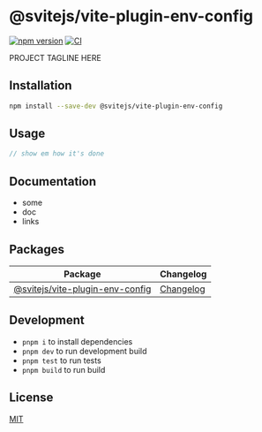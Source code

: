 # @svitejs/vite-plugin-env-config

[![npm version](https://img.shields.io/npm/v/@svitejs/vite-plugin-env-config)](https://www.npmjs.com/package/@svitejs/vite-plugin-env-config)
[![CI](https://github.com/svitejs/vite-plugin-env-config/actions/workflows/ci.yml/badge.svg)](https://github.com/svitejs/vite-plugin-env-config/actions/workflows/ci.yml)

PROJECT TAGLINE HERE

## Installation

```bash
npm install --save-dev @svitejs/vite-plugin-env-config
```

## Usage

```js
// show em how it's done
```

## Documentation

- some
- doc
- links

## Packages

| Package                                                            | Changelog                                                 |
| ------------------------------------------------------------------ | --------------------------------------------------------- |
| [@svitejs/vite-plugin-env-config](packages/vite-plugin-env-config) | [Changelog](packages/vite-plugin-env-config/CHANGELOG.md) |

## Development

- `pnpm i` to install dependencies
- `pnpm dev` to run development build
- `pnpm test` to run tests
- `pnpm build` to run build

## License

[MIT](./LICENSE)
